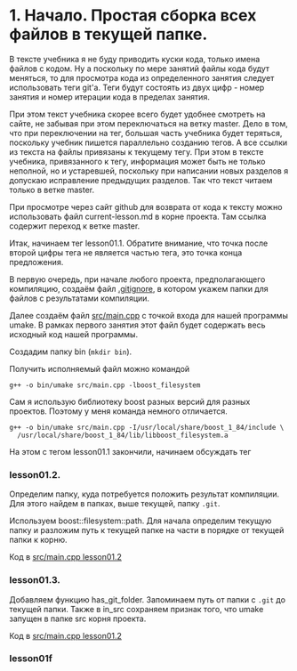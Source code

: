 # 1. Начало. Простая сборка всех файлов в текущей папке.

В тексте учебника я не буду приводить куски кода, только имена файлов с кодом. Ну а поскольку по мере занятий файлы кода будут меняться, то для просмотра кода из определенного занятия следует использовать теги git'а. Теги будут состоять из двух цифр - номер занятия и номер итерации кода в пределах занятия.

При этом текст учебника скорее всего будет удобнее смотреть на сайте, не забывая при этом переключаться на ветку master. Дело в том, что при переключении на тег, большая часть учебника будет теряться, поскольку учебник пишется параллельно созданию тегов. А все ссылки из текста на файлы привязаны к текущему тегу. При этом в тексте учебника, привязанного к тегу, информация может быть не только неполной, но и устаревшей, поскольку при написании новых разделов я допускаю исправление предыдущих разделов. Так что текст читаем только в ветке master.

При просмотре через сайт github для возврата от кода к тексту можно использовать файл current-lesson.md в корне проекта. Там ссылка содержит переход к ветке master.

Итак, начинаем тег lesson01.1. Обратите внимание, что точка после второй цифры тега не является частью тега, это точка конца предложения.

В первую очередь, при начале любого проекта, предполагающего компиляцию, создаём файл [.gitignore](https://github.com/ulresh/umake/blob/lesson01.1/.gitignore), в котором укажем папки для файлов с результатами компиляции.

Далее создаём файл [src/main.cpp](https://github.com/ulresh/umake/blob/lesson01.1/src/main.cpp) с точкой входа для нашей программы umake. В рамках первого занятия этот файл будет содержать весь исходный код нашей программы.

Создадим папку bin (`mkdir bin`).

Получить исполняемый файл можно командой
```
g++ -o bin/umake src/main.cpp -lboost_filesystem
```

Сам я использую библиотеку boost разных версий для разных проектов. Поэтому у меня команда немного отличается.
```
g++ -o bin/umake src/main.cpp -I/usr/local/share/boost_1_84/include \
  /usr/local/share/boost_1_84/lib/libboost_filesystem.a
```

На этом с тегом lesson01.1 закончили, начинаем обсуждать тег
### lesson01.2.

Определим папку, куда потребуется положить результат компиляции. Для этого найдем в папках, выше текущей, папку `.git`.

Используем boost::filesystem::path. Для начала определим текущую папку и разложим путь к текущей папке на части в порядке от текущей папки к корню.

Код в [src/main.cpp lesson01.2](/../lesson01.2/src/main.cpp)

### lesson01.3.

Добавляем функцию has_git_folder. Запоминаем путь от папки с `.git` до текущей папки. Также в in_src сохраняем признак того, что umake запущен в папке src корня проекта.

Код в [src/main.cpp lesson01.2](/../lesson01.3/src/main.cpp)

### lesson01f
